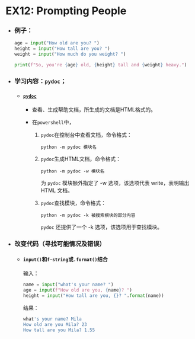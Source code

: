 # EX12: Prompting People

* ### 例子：

  ```python
  age = input("How old are you? ")
  height = input("How tall are you? ")
  weight = input("How much do you weight? ")
  
  print(f"So, you're {age} old, {height} tall and {weight} heavy.")
  ```
  
* ### 学习内容：`pydoc`；

  * #### [`pydoc`](http://c.biancheng.net/view/2674.html)

    * 查看、生成帮助文档，所生成的文档是HTML格式的。
    
    * 在`powershell`中，
    
      1. `pydoc`在控制台中查看文档，命令格式：
    
         `python -m pydoc 模块名`
    
      2. `pydoc`生成HTML文档，命令格式：
    
         `python -m pydoc -w 模块名`
    
         为 `pydoc` 模块额外指定了 -w 选项，该选项代表 write，表明输出 HTML 文档。
    
      3. `pydoc`查找模块，命令格式：
    
         `python -m pydoc -k 被搜索模块的部分内容`
    
         `pydoc` 还提供了一个 -k 选项，该选项用于查找模块。 
    
  
* ### 改变代码（寻找可能情况及错误）

  * #### `input()`和`f-string`或`.format()`结合

    输入：

    ```python
    name = input("what's your name? ")
    age = input(f"How old are you, {name}? ")
    height = input("How tall are you, {}? ".format(name))
    ```
  
    结果：
    
    ```powershell
    what's your name? Mila
    How old are you Mila? 23
    How tall are you Mila? 1.55
    ```
    
  
